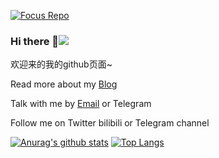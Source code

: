 [![Focus Repo](https://cdn.jsdelivr.net/gh/wangchuanli001/cdn/blob/master/sources/20200603151246_srxkn.gif)](https://github.com/wangchuanli001)
### Hi there 👋![]( https://visitor-badge.glitch.me/badge?page_id=wangchuanli001)

欢迎来的我的github页面~

Read more about my [Blog](https://wangchuanli001.github.io/)

Talk with me by [Email](mailto:wangchuanli_@hotmail.com) or Telegram

Follow me on Twitter bilibili or Telegram channel

[![Anurag's github stats](https://github-readme-stats.vercel.app/api?username=wangchuanli001&count_private=true&show_icons=true)](https://github.com/anuraghazra/github-readme-stats)
[![Top Langs](https://github-readme-stats.vercel.app/api/top-langs/?username=anuraghazra&hide=html,css)](https://github.com/wangchuanli001)


